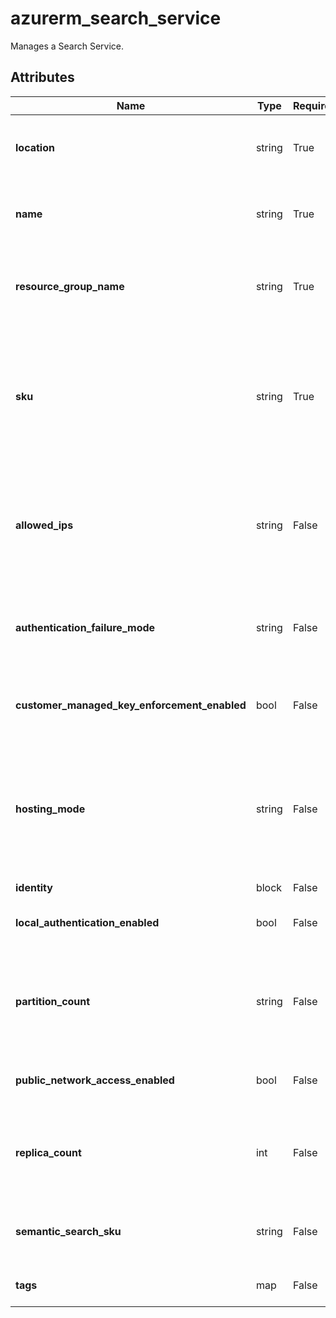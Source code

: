 # azurerm_search_service

Manages a Search Service.

## Attributes

| Name | Type | Required? | Default  | possible values | Description |
| ---- | ---- | --------- | -------- | ----------- | ----------- |
| **location** | string | True | -  |  -  | The Azure Region where the Search Service should exist. Changing this forces a new Search Service to be created. | 
| **name** | string | True | -  |  -  | The Name which should be used for this Search Service. Changing this forces a new Search Service to be created. | 
| **resource_group_name** | string | True | -  |  -  | The name of the Resource Group where the Search Service should exist. Changing this forces a new Search Service to be created. | 
| **sku** | string | True | -  |  `basic`, `free`, `standard`, `standard2`, `standard3`, `storage_optimized_l1`, `storage_optimized_l2`  | The SKU which should be used for this Search Service. Possible values include `basic`, `free`, `standard`, `standard2`, `standard3`, `storage_optimized_l1` and `storage_optimized_l2`. Changing this forces a new Search Service to be created. | 
| **allowed_ips** | string | False | -  |  -  | Specifies a list of inbound IPv4 or CIDRs that are allowed to access the Search Service. If the incoming IP request is from an IP address which is not included in the `allowed_ips` it will be blocked by the Search Services firewall. | 
| **authentication_failure_mode** | string | False | -  |  `http401WithBearerChallenge`, `http403`  | Specifies the response that the Search Service should return for requests that fail authentication. Possible values include `http401WithBearerChallenge` or `http403`. | 
| **customer_managed_key_enforcement_enabled** | bool | False | `False`  |  -  | Specifies whether the Search Service should enforce that non-customer resources are encrypted. Defaults to `false`. | 
| **hosting_mode** | string | False | `default`  |  `highDensity`, `default`  | Specifies the Hosting Mode, which allows for High Density partitions (that allow for up to 1000 indexes) should be supported. Possible values are `highDensity` or `default`. Defaults to `default`. Changing this forces a new Search Service to be created. | 
| **identity** | block | False | -  |  -  | An `identity` block. | 
| **local_authentication_enabled** | bool | False | `True`  |  -  | Specifies whether the Search Service allows authenticating using API Keys? Defaults to `true`. | 
| **partition_count** | string | False | `1`  |  `1`, `2`, `3`, `4`, `6`, `12`  | Specifies the number of partitions which should be created. This field cannot be set when using a `free` or `basic` sku ([see the Microsoft documentation](https://learn.microsoft.com/azure/search/search-sku-tier)). Possible values include `1`, `2`, `3`, `4`, `6`, or `12`. Defaults to `1`. | 
| **public_network_access_enabled** | bool | False | `True`  |  -  | Specifies whether Public Network Access is allowed for this resource. Defaults to `true`. | 
| **replica_count** | int | False | -  |  -  | Specifies the number of Replica's which should be created for this Search Service. This field cannot be set when using a `free` sku ([see the Microsoft documentation](https://learn.microsoft.com/azure/search/search-sku-tier)). | 
| **semantic_search_sku** | string | False | -  |  `free`, `standard`  | Specifies the Semantic Search SKU which should be used for this Search Service. Possible values include `free` and `standard`. | 
| **tags** | map | False | -  |  -  | Specifies a mapping of tags which should be assigned to this Search Service. | 

